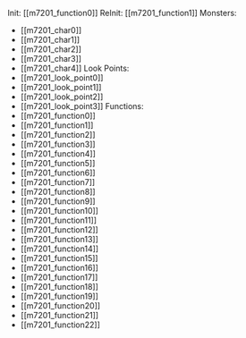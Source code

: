 Init: [[m7201_function0]]
ReInit: [[m7201_function1]]
Monsters:
- [[m7201_char0]]
- [[m7201_char1]]
- [[m7201_char2]]
- [[m7201_char3]]
- [[m7201_char4]]
Look Points:
- [[m7201_look_point0]]
- [[m7201_look_point1]]
- [[m7201_look_point2]]
- [[m7201_look_point3]]
Functions:
- [[m7201_function0]]
- [[m7201_function1]]
- [[m7201_function2]]
- [[m7201_function3]]
- [[m7201_function4]]
- [[m7201_function5]]
- [[m7201_function6]]
- [[m7201_function7]]
- [[m7201_function8]]
- [[m7201_function9]]
- [[m7201_function10]]
- [[m7201_function11]]
- [[m7201_function12]]
- [[m7201_function13]]
- [[m7201_function14]]
- [[m7201_function15]]
- [[m7201_function16]]
- [[m7201_function17]]
- [[m7201_function18]]
- [[m7201_function19]]
- [[m7201_function20]]
- [[m7201_function21]]
- [[m7201_function22]]
